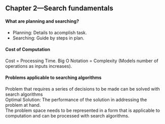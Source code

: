 ## Chapter 2—Search fundamentals <br />

#### What are planning and searching?
- Planning: Details to acomplish task.
- Searching: Guide by steps in plan.

#### Cost of Computation
Cost = Processing Time.
Big O Notation = Complexity (Models number of operations as inputs increases).

#### Problems applicable to searching algorithms
Problem that requires a series of decisions to be made can be solved with search algorithms <br />
Optimal Solution: The performance of the solution in addressing the problem at hand. <br />
The problem space needs to be represented in a form that is applicable to computation and can be processed with search algorithms. <br />